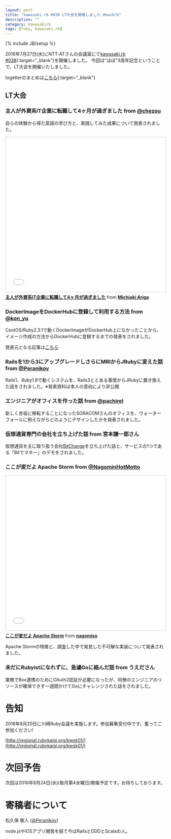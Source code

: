 ```yaml
---
layout: post
title: "kawasaki.rb #038 LT大会を開催しました #kwskrb"
description: ""
category: kawasakirb
tags: [ruby, kawasaki.rb]
---
```

{% include JB/setup %}

2016年7月27日(水)にNTT-ATさんの会議室にて[kawasaki.rb #038](https://kawasakirb.doorkeeper.jp/events/47785){:target="_blank"}を開催しました。
今回は"ほぼ"3周年記念ということで、LT大会を開催いたしました。

togetterのまとめは[こちら](http://togetter.com/li/1005434){:target="_blank"}

## LT大会

### 主人が外資系IT企業に転職して4ヶ月が過ぎました from [@chezou](https://twitter.com/chezou)

自らの体験から得た英語の学び方と、実践してみた成果について発表されました。

<iframe src="//www.slideshare.net/slideshow/embed_code/key/wsCwsg5uqOxFgE" width="595" height="485" frameborder="0" marginwidth="0" marginheight="0" scrolling="no" style="border:1px solid #CCC; border-width:1px; margin-bottom:5px; max-width: 100%;" allowfullscreen> </iframe> <div style="margin-bottom:5px"> <strong> <a href="//www.slideshare.net/chezou/continuious-learning-english-64456079" title="主人が外資系IT企業に転職して4ヶ月が過ぎました" target="_blank">主人が外資系IT企業に転職して4ヶ月が過ぎました</a> </strong> from <strong><a href="//www.slideshare.net/chezou" target="_blank">Michiaki Ariga</a></strong> </div>

### DockerImageをDockerHubに登録して利用する方法 from [@kon_yu](https://twitter.com/kon_yu)

CentOS/Ruby2.3.1で動くDockerImageがDockerHub上になかったことから、イメージ作成の方法からDockerHubに登録するまでの発表をされました。

発表元となる記事は[こちら](http://qiita.com/kon_yu/items/7c40f4dfbd1cce006ce7)

### Railsを1から3にアップグレードしさらにMRIからJRubyに変えた話 from [@Peranikov](https://twitter.com/Peranikov)

Rails1、Ruby1.8で動くシステムを、Rails3ととある事情からJRubyに置き換えた話をされました。※発表資料は本人の意向により非公開

### エンジニアがオフィスを作った話 from [@pachirel](https://twitter.com/pachirel)

新しく赤坂に移転することになったSORACOMさんのオフィスを、ウォーターフォールに例えながらどのようにデザインしたかを発表されました。

### 仮想通貨専門の会社を立ち上げた話 from 宮本謙一郎さん

仮想通貨を主に取り扱う会社[BitChange](http://bitchange.co.jp/)を立ち上げた話と、サービスの1つである「Bitでマネー」のデモをされました。

### ここが変だよ Apache Storm from [@NagominHotMotto](https://twitter.com/NagominHotMotto)

<iframe src="//www.slideshare.net/slideshow/embed_code/key/NYWu6zm4cQ2C52" width="595" height="485" frameborder="0" marginwidth="0" marginheight="0" scrolling="no" style="border:1px solid #CCC; border-width:1px; margin-bottom:5px; max-width: 100%;" allowfullscreen> </iframe> <div style="margin-bottom:5px"> <strong> <a href="//www.slideshare.net/nagomiso/apache-storm-64471163" title="ここが変だよ Apache Storm" target="_blank">ここが変だよ Apache Storm</a> </strong> from <strong><a href="//www.slideshare.net/nagomiso" target="_blank">nagomiso</a></strong> </div>

Apache Stormの特徴と、調査した中で発見した不可解な実装について発表されました。

### 未だにRubyistになれずに、急遽Goに絡んだ話 from うえださん

業務でBox連携のためにOAuth2認証が必要になったが、同僚のエンジニアのリソースが確保できず一週間かけてGoにチャレンジされた話をされました。

# 告知

2016年8月20日に川崎Ruby会議を実施します。参加募集受付中です。奮ってご参加ください!

[http://regional.rubykaigi.org/kwsk01/](http://regional.rubykaigi.org/kwsk01/)

# 次回予告

次回は2016年8月24日(水)(毎月第4水曜日)開催予定です。お待ちしております。

# 寄稿者について

松久保 敬人 ([@Peranikov](https://twitter.com/Peranikov))

node.jsやiOSアプリ開発を経て今はRailsとDDDとScalaの人。
